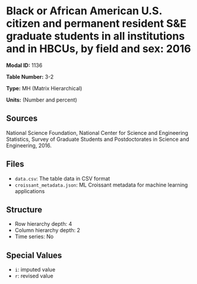 # Black or African American U.S. citizen and permanent resident S&E graduate students in all institutions and in HBCUs, by field and sex: 2016

**Modal ID:** 1136

**Table Number:** 3-2

**Type:** MH (Matrix Hierarchical)

**Units:** (Number and percent)

## Sources

National Science Foundation, National Center for Science and Engineering Statistics, Survey of Graduate Students and Postdoctorates in Science and Engineering, 2016.

## Files

- `data.csv`: The table data in CSV format
- `croissant_metadata.json`: ML Croissant metadata for machine learning applications

## Structure

- Row hierarchy depth: 4
- Column hierarchy depth: 2
- Time series: No

## Special Values

- `i`: imputed value
- `r`: revised value
